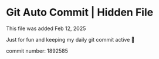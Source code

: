 # Git Auto Commit | Hidden File

This file was added Feb 12, 2025

Just for fun and keeping my daily git commit active 🤪

commit number: 1892585
